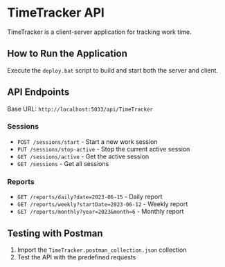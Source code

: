 
# TimeTracker API

TimeTracker is a client-server application for tracking work time.

## How to Run the Application

Execute the `deploy.bat` script to build and start both the server and client.

## API Endpoints

Base URL: `http://localhost:5033/api/TimeTracker`

### Sessions

- `POST /sessions/start` - Start a new work session
- `PUT /sessions/stop-active` - Stop the current active session
- `GET /sessions/active` - Get the active session
- `GET /sessions` - Get all sessions

### Reports

- `GET /reports/daily?date=2023-06-15` - Daily report
- `GET /reports/weekly?startDate=2023-06-12` - Weekly report
- `GET /reports/monthly?year=2023&month=6` - Monthly report

## Testing with Postman

1. Import the `TimeTracker.postman_collection.json` collection
2. Test the API with the predefined requests

